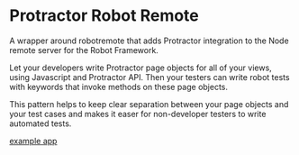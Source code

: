 # Protractor Robot Remote 

A wrapper around robotremote that adds Protractor integration to the Node remote server for the Robot Framework.

Let your developers write Protractor page objects for all of your views, using Javascript and Protractor API.
Then your testers can write robot tests with keywords that invoke methods on these page objects.

This pattern helps to keep clear separation between your page objects and your test cases and makes it easer for non-developer testers to write automated tests.

[example app](https://github.com/starjumper30/protractor-robot-remote-example#readme)